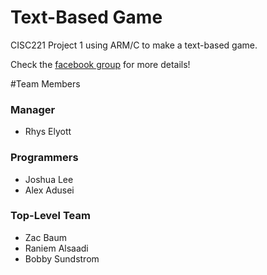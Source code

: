 # Text-Based Game
CISC221 Project 1 using ARM/C to make a text-based game.



Check the <a href="https://www.facebook.com/groups/763178570435322/764573910295788/?notif_t=group_activity">facebook group</a> for more details!

#Team Members

<h3>Manager</h3>
<ul>
<li>Rhys Elyott</li>
</ul>

<h3>Programmers</h3>
<ul>
<li>Joshua Lee</li>
<li>Alex Adusei</li>
</ul>

<h3>Top-Level Team</h3>
<ul>
<li>Zac Baum</li>
<li>Raniem Alsaadi</li>
<li>Bobby Sundstrom</li>
</ul>
